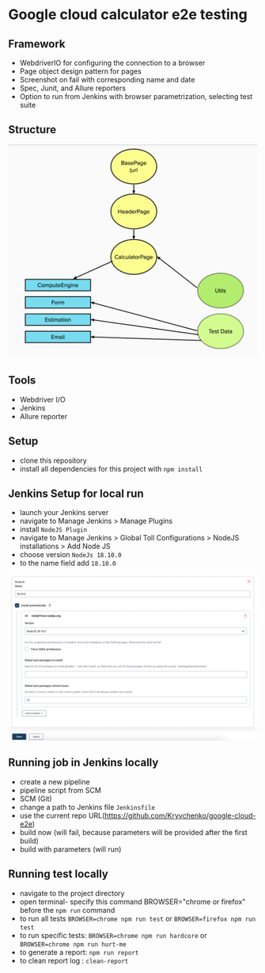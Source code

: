 # Google cloud calculator e2e testing

## Framework

- WebdriverIO for configuring the connection to a browser
- Page object design pattern for pages
- Screenshot on fail with corresponding name and date 
- Spec, Junit, and Allure reporters
- Option to run from Jenkins with browser parametrization, selecting test suite

## Structure

![alt text](./assets/mural.png)

## Tools

- Webdriver I/O
- Jenkins
- Allure reporter

## Setup

- clone this repository
- install all dependencies for this project with `npm install` 

## Jenkins Setup for local run

- launch your Jenkins server
- navigate to Manage Jenkins > Manage Plugins 
- install `NodeJS Plugin`
- navigate to Manage Jenkins > Global Toll Configurations > NodeJS installations > Add Node JS
- choose version `NodeJs 18.10.0`
- to the name field add `18.10.0`

![alt text](./assets/node-setup.png)

## Running job in Jenkins locally

- create a new pipeline
- pipeline script from SCM
- SCM (Git)
- change a path to Jenkins file `Jenkinsfile`
- use the current repo URL(https://github.com/Kryvchenko/google-cloud-e2e)
- build now (will fail, because parameters will be provided after the first build)
- build with parameters (will run)

## Running test locally

- navigate to the project directory 
- open terminal- specify this command BROWSER="chrome or firefox" before the `npm run` command
- to run all tests `BROWSER=chrome npm run test` or `BROWSER=firefox npm run test`
- to run specific tests: `BROWSER=chrome npm run hardcore` or `BROWSER=chrome npm run hurt-me`
- to generate a report: `npm run report` 
- to clean report log : `clean-report` 


